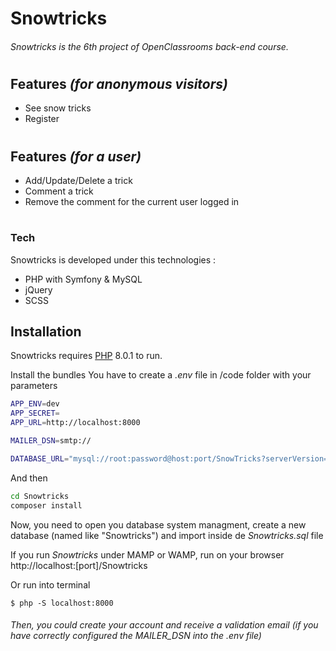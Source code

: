 # Snowtricks

###### Snowtricks is the 6th project of OpenClassrooms back-end course.
#
#
## Features _(for anonymous visitors)_
- See snow tricks
- Register
#
## Features _(for a user)_
- Add/Update/Delete a trick
- Comment a trick
- Remove the comment for the current user logged in
#

### Tech

Snowtricks is developed under this technologies :

- PHP with Symfony & MySQL
- jQuery
- SCSS

## Installation

Snowtricks requires [PHP](https://php.net) 8.0.1 to run.

Install the bundles
You have to create a _.env_ file in /code folder with your parameters
```sh
APP_ENV=dev
APP_SECRET=
APP_URL=http://localhost:8000

MAILER_DSN=smtp://

DATABASE_URL="mysql://root:password@host:port/SnowTricks?serverVersion=5.7"
```
And then
```sh
cd Snowtricks
composer install
```
Now, you need to open you database system managment, create a new database (named like "Snowtricks") and import inside de _Snowtricks.sql_ file

If you run _Snowtricks_ under MAMP or WAMP, run on your browser http://localhost:[port]/Snowtricks

Or run into terminal
```
$ php -S localhost:8000
```

###### Then, you could create your account and receive a validation email (if you have correctly configured the _MAILER_DSN_ into the _.env_ file)